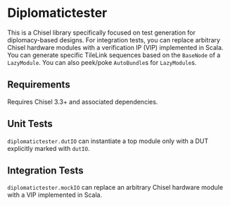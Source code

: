 # Diplomatictester
This is a Chisel library specifically focused on test generation for diplomacy-based designs.
For integration tests, you can replace arbitrary Chisel hardware modules with a verification IP (VIP) implemented in Scala.
You can generate specific TileLink sequences based on the `BaseNode` of a `LazyModule`.
You can also peek/poke `AutoBundle`s for `LazyModule`s.

## Requirements
Requires Chisel 3.3+ and associated dependencies.

## Unit Tests
`diplomatictester.dutIO` can instantiate a top module only with a DUT explicitly marked with `dutIO`.

## Integration Tests
`diplomatictester.mockIO` can replace an arbitrary Chisel hardware module with a VIP implemented in Scala.
